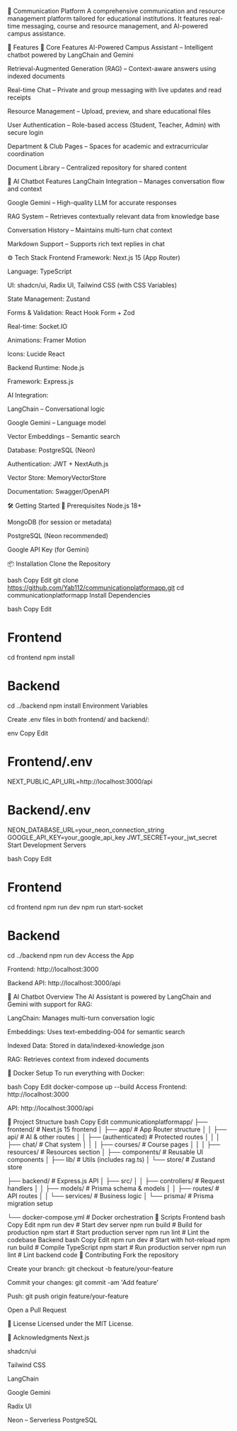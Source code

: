 🧠 Communication Platform
A comprehensive communication and resource management platform tailored for educational institutions. It features real-time messaging, course and resource management, and AI-powered campus assistance.

🚀 Features
🧩 Core Features
AI-Powered Campus Assistant – Intelligent chatbot powered by LangChain and Gemini

Retrieval-Augmented Generation (RAG) – Context-aware answers using indexed documents

Real-time Chat – Private and group messaging with live updates and read receipts

Resource Management – Upload, preview, and share educational files

User Authentication – Role-based access (Student, Teacher, Admin) with secure login

Department & Club Pages – Spaces for academic and extracurricular coordination

Document Library – Centralized repository for shared content

🤖 AI Chatbot Features
LangChain Integration – Manages conversation flow and context

Google Gemini – High-quality LLM for accurate responses

RAG System – Retrieves contextually relevant data from knowledge base

Conversation History – Maintains multi-turn chat context

Markdown Support – Supports rich text replies in chat

⚙️ Tech Stack
Frontend
Framework: Next.js 15 (App Router)

Language: TypeScript

UI: shadcn/ui, Radix UI, Tailwind CSS (with CSS Variables)

State Management: Zustand

Forms & Validation: React Hook Form + Zod

Real-time: Socket.IO

Animations: Framer Motion

Icons: Lucide React

Backend
Runtime: Node.js

Framework: Express.js

AI Integration:

LangChain – Conversational logic

Google Gemini – Language model

Vector Embeddings – Semantic search

Database: PostgreSQL (Neon)

Authentication: JWT + NextAuth.js

Vector Store: MemoryVectorStore

Documentation: Swagger/OpenAPI

🛠️ Getting Started
🔗 Prerequisites
Node.js 18+

MongoDB (for session or metadata)

PostgreSQL (Neon recommended)

Google API Key (for Gemini)

📦 Installation
Clone the Repository

bash
Copy
Edit
git clone https://github.com/Yab112/communicationplatformapp.git
cd communicationplatformapp
Install Dependencies

bash
Copy
Edit
# Frontend
cd frontend
npm install

# Backend
cd ../backend
npm install
Environment Variables

Create .env files in both frontend/ and backend/:

env
Copy
Edit
# Frontend/.env
NEXT_PUBLIC_API_URL=http://localhost:3000/api

# Backend/.env
NEON_DATABASE_URL=your_neon_connection_string
GOOGLE_API_KEY=your_google_api_key
JWT_SECRET=your_jwt_secret
Start Development Servers

bash
Copy
Edit
# Frontend
cd frontend
npm run dev
npm run start-socket

# Backend
cd ../backend
npm run dev
Access the App

Frontend: http://localhost:3000

Backend API: http://localhost:3000/api

🧠 AI Chatbot Overview
The AI Assistant is powered by LangChain and Gemini with support for RAG:

LangChain: Manages multi-turn conversation logic

Embeddings: Uses text-embedding-004 for semantic search

Indexed Data: Stored in data/indexed-knowledge.json

RAG: Retrieves context from indexed documents

🐳 Docker Setup
To run everything with Docker:

bash
Copy
Edit
docker-compose up --build
Access
Frontend: http://localhost:3000

API: http://localhost:3000/api

📁 Project Structure
bash
Copy
Edit
communicationplatformapp/
├── frontend/               # Next.js 15 frontend
│   ├── app/                # App Router structure
│   │   ├── api/            # AI & other routes
│   │   ├── (authenticated) # Protected routes
│   │   │   ├── chat/       # Chat system
│   │   │   ├── courses/    # Course pages
│   │   │   ├── resources/  # Resources section
│   ├── components/         # Reusable UI components
│   ├── lib/                # Utils (includes rag.ts)
│   └── store/              # Zustand store

├── backend/                # Express.js API
│   ├── src/
│   │   ├── controllers/    # Request handlers
│   │   ├── models/         # Prisma schema & models
│   │   ├── routes/         # API routes
│   │   └── services/       # Business logic
│   └── prisma/             # Prisma migration setup

└── docker-compose.yml      # Docker orchestration
🧪 Scripts
Frontend
bash
Copy
Edit
npm run dev         # Start dev server
npm run build       # Build for production
npm start           # Start production server
npm run lint        # Lint the codebase
Backend
bash
Copy
Edit
npm run dev         # Start with hot-reload
npm run build       # Compile TypeScript
npm start           # Run production server
npm run lint        # Lint backend code
🤝 Contributing
Fork the repository

Create your branch: git checkout -b feature/your-feature

Commit your changes: git commit -am 'Add feature'

Push: git push origin feature/your-feature

Open a Pull Request

📄 License
Licensed under the MIT License.

🙏 Acknowledgments
Next.js

shadcn/ui

Tailwind CSS

LangChain

Google Gemini

Radix UI

Neon – Serverless PostgreSQL
